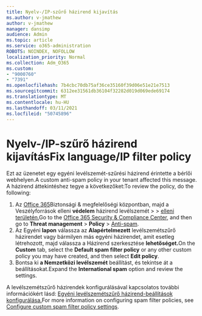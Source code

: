 ```yaml
---
title: Nyelv-/IP-szűrő házirend kijavítás
ms.author: v-jmathew
author: v-jmathew
manager: dansimp
audience: Admin
ms.topic: article
ms.service: o365-administration
ROBOTS: NOINDEX, NOFOLLOW
localization_priority: Normal
ms.collection: Adm_O365
ms.custom:
- "9000760"
- "7391"
ms.openlocfilehash: 7b4cbc70db75af36ce35160f39d06e51e21e7513
ms.sourcegitcommit: 6312ee31561db36104f32282d019d069ede69174
ms.translationtype: MT
ms.contentlocale: hu-HU
ms.lasthandoff: 03/11/2021
ms.locfileid: "50745896"
---
```

# <a name="fix-languageip-filter-policy"></a><span data-ttu-id="bb9c0-102">Nyelv-/IP-szűrő házirend kijavítás</span><span class="sxs-lookup"><span data-stu-id="bb9c0-102">Fix language/IP filter policy</span></span>

<span data-ttu-id="bb9c0-103">Ezt az üzenetet egy egyéni levélszemét-szűrési házirend érintette a bérlői webhelyen.</span><span class="sxs-lookup"><span data-stu-id="bb9c0-103">A custom anti-spam policy in your tenant affected this message.</span></span> <span data-ttu-id="bb9c0-104">A házirend áttekintéshez tegye a következőket:</span><span class="sxs-lookup"><span data-stu-id="bb9c0-104">To review the policy, do the following:</span></span>

1. <span data-ttu-id="bb9c0-105">Az [Office 365](https://go.microsoft.com/fwlink/p/?linkid=2077143)Biztonsági & megfelelőségi központban, majd a Veszélyforrások elleni **védelem** házirend levélszemét  >    >  [elleni területén.](https://go.microsoft.com/fwlink/?linkid=2101518)</span><span class="sxs-lookup"><span data-stu-id="bb9c0-105">Go to the [Office 365 Security & Compliance Center](https://go.microsoft.com/fwlink/p/?linkid=2077143), and then go to **Threat management** > **Policy** > [Anti-spam](https://go.microsoft.com/fwlink/?linkid=2101518).</span></span>
2. <span data-ttu-id="bb9c0-106">Az Egyéni **lapon** válassza az **Alapértelmezett** levélszemétszűrő házirendet vagy bármilyen más egyéni házirendet, amit esetleg létrehozott, majd válassza a Házirend szerkesztése **lehetőséget.**</span><span class="sxs-lookup"><span data-stu-id="bb9c0-106">On the **Custom** tab, select the **Default spam filter policy** or any other custom policy you may have created, and then select **Edit policy**.</span></span>
3. <span data-ttu-id="bb9c0-107">Bontsa ki **a Nemzetközi levélszemét** beállítást, és tekintse át a beállításokat.</span><span class="sxs-lookup"><span data-stu-id="bb9c0-107">Expand the **International spam** option and review the settings.</span></span>

<span data-ttu-id="bb9c0-108">A levélszemétszűrő házirendek konfigurálásával kapcsolatos további információkért lásd: [Egyéni levélszemétszűrő házirend-beállítások konfigurálása.](https://go.microsoft.com/fwlink/?linkid=2101054)</span><span class="sxs-lookup"><span data-stu-id="bb9c0-108">For more information on configuring spam filter policies, see [Configure custom spam filter policy settings](https://go.microsoft.com/fwlink/?linkid=2101054).</span></span>
